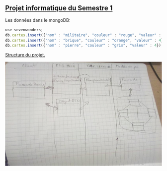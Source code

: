 ## <u>Projet informatique du Semestre 1</u>


Les données dans le mongoDB:

```javascript
use sevenwonders;
db.cartes.insert({"nom" : "militaire", "couleur" : "rouge", "valeur" : 5});
db.cartes.insert({"nom" : "brique", "couleur" : "orange", "valeur" : 4});
db.cartes.insert({"nom" : "pierre", "couleur" : "gris", "valeur" : 4});
```

<u>Structure du projet.</u>

![img](structureProjet.png)

